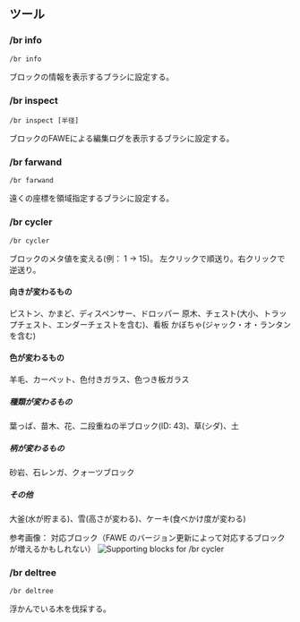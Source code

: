 ## ツール

### /br info

```command
/br info
```

ブロックの情報を表示するブラシに設定する。

### /br inspect

```command
/br inspect [半径]
```

ブロックのFAWEによる編集ログを表示するブラシに設定する。

### /br farwand

```command
/br farwand
```

遠くの座標を領域指定するブラシに設定する。

### /br cycler

```command
/br cycler
```

ブロックのメタ値を変える(例： 1 → 15)。
左クリックで順送り。右クリックで逆送り。

#### 向きが変わるもの

ピストン、かまど、ディスペンサー、ドロッパー
原木、チェスト(大小、トラップチェスト、エンダーチェストを含む)、看板
かぼちゃ(ジャック・オ・ランタンを含む)

#### 色が変わるもの

羊毛、カーペット、色付きガラス、色つき板ガラス

##### 種類が変わるもの

葉っぱ、苗木、花、二段重ねの半ブロック(ID: 43)、草(シダ)、土

##### 柄が変わるもの

砂岩、石レンガ、クォーツブロック

##### その他

大釜(水が貯まる)、雪(高さが変わる)、ケーキ(食べかけ度が変わる)

参考画像： 対応ブロック（FAWE のバージョン更新によって対応するブロックが増えるかもしれない）
![Supporting blocks for /br cycler](https://i.imgur.com/gMW5OJX.png)

### /br deltree

```command
/br deltree
```

浮かんでいる木を伐採する。
